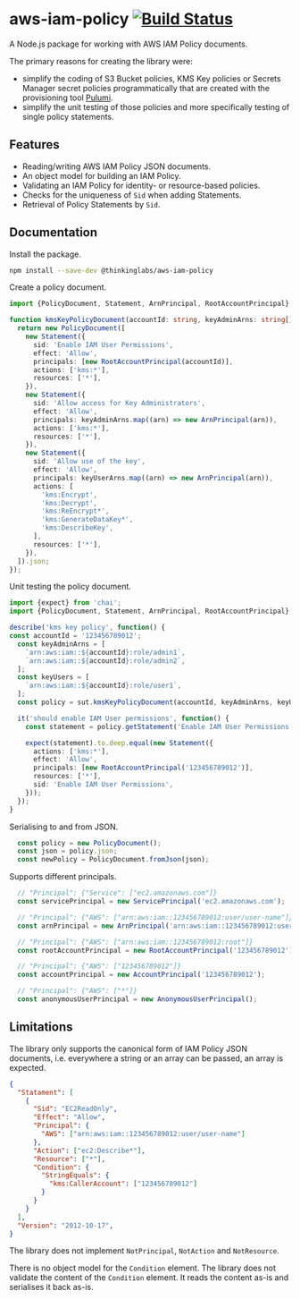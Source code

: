 # aws-iam-policy [![Build Status](https://travis-ci.org/thinkinglabs/aws-iam-policy.svg?branch=main)](https://travis-ci.org/thinkinglabs/aws-iam-policy)

A Node.js package for working with AWS IAM Policy documents.

The primary reasons for creating the library were:

- simplify the coding of S3 Bucket policies, KMS Key policies or Secrets Manager
  secret policies programmatically that are created with the provisioning tool
  [Pulumi](https://www.pulumi.com/).
- simplify the unit testing of those policies and more specifically testing of
  single policy statements.

## Features

- Reading/writing AWS IAM Policy JSON documents.
- An object model for building an IAM Policy.
- Validating an IAM Policy for identity- or resource-based policies.
- Checks for the uniqueness of `Sid` when adding Statements.
- Retrieval of Policy Statements by `Sid`.

## Documentation

Install the package.

```bash
npm install --save-dev @thinkinglabs/aws-iam-policy
```

Create a policy document.

```typescript
import {PolicyDocument, Statement, ArnPrincipal, RootAccountPrincipal} from '@thinkinglabs/aws-iam-policy';

function kmsKeyPolicyDocument(accountId: string, keyAdminArns: string[], keyUserArns: string[]) {
  return new PolicyDocument([
    new Statement({
      sid: 'Enable IAM User Permissions',
      effect: 'Allow',
      principals: [new RootAccountPrincipal(accountId)],
      actions: ['kms:*'],
      resources: ['*'],
    }),
    new Statement({
      sid: 'Allow access for Key Administrators',
      effect: 'Allow',
      principals: keyAdminArns.map((arn) => new ArnPrincipal(arn)),
      actions: ['kms:*'],
      resources: ['*'],
    }),
    new Statement({
      sid: 'Allow use of the key',
      effect: 'Allow',
      principals: keyUserArns.map((arn) => new ArnPrincipal(arn)),
      actions: [
        'kms:Encrypt',
        'kms:Decrypt',
        'kms:ReEncrypt*',
        'kms:GenerateDataKey*',
        'kms:DescribeKey',
      ],
      resources: ['*'],
    }),
  ]).json;
});
```

Unit testing the policy document.

```typescript
import {expect} from 'chai';
import {PolicyDocument, Statement, ArnPrincipal, RootAccountPrincipal} from 'aws-iam-policy';

describe('kms key policy', function() {
const accountId = '123456789012';
  const keyAdminArns = [
    `arn:aws:iam::${accountId}:role/admin1`,
    `arn:aws:iam::${accountId}:role/admin2`,
  ];
  const keyUsers = [
    `arn:aws:iam::${accountId}:role/user1`,
  ];
  const policy = sut.kmsKeyPolicyDocument(accountId, keyAdminArns, keyUserArns);

  it('should enable IAM User permissions', function() {
    const statement = policy.getStatement('Enable IAM User Permissions');

    expect(statement).to.deep.equal(new Statement({
      actions: ['kms:*'],
      effect: 'Allow',
      principals: [new RootAccountPrincipal('123456789012')],
      resources: ['*'],
      sid: 'Enable IAM User Permissions',
    }));
  });
}
```

Serialising to and from JSON.

```typescript
  const policy = new PolicyDocument();
  const json = policy.json;
  const newPolicy = PolicyDocument.fromJson(json);
```

Supports different principals.

```typescript
  // "Principal": {"Service": ["ec2.amazonaws.com"]}
  const servicePrincipal = new ServicePrincipal('ec2.amazonaws.com');

  // "Principal": {"AWS": ["arn:aws:iam::123456789012:user/user-name"]}
  const arnPrincipal = new ArnPrincipal('arn:aws:iam::123456789012:user/user-name');

  // "Principal": {"AWS": ["arn:aws:iam::123456789012:root"]}
  const rootAccountPrincipal = new RootAccountPrincipal('123456789012');

  // "Principal": {"AWS": ["123456789012"]}
  const accountPrincipal = new AccountPrincipal('123456789012');

  // "Principal": {"AWS": ["*"]}
  const anonymousUserPrincipal = new AnonymousUserPrincipal();
```

## Limitations

The library only supports the canonical form of IAM Policy JSON documents, i.e.
everywhere a string or an array can be passed, an array is expected.

```json
{
  "Statament": [
    {
      "Sid": "EC2ReadOnly",
      "Effect": "Allow",
      "Principal": {
        "AWS": ["arn:aws:iam::123456789012:user/user-name"]
      },
      "Action": ["ec2:Describe*"],
      "Resource": ["*"],
      "Condition": {
        "StringEquals": {
          "kms:CallerAccount": ["123456789012"]
        }
      }
    }
  ],
  "Version": "2012-10-17",
}
```

The library does not implement `NotPrincipal`, `NotAction` and `NotResource`.

There is no object model for the `Condition` element. The library does not
validate the content of the `Condition` element. It reads the content as-is and
serialises it back as-is.
